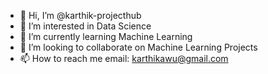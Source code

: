 - 👋 Hi, I’m @karthik-projecthub
- 👀 I’m interested in Data Science
- 🌱 I’m currently learning Machine Learning
- 💞️ I’m looking to collaborate on Machine Learning Projects
- 📫 How to reach me email: karthikawu@gmail.com

<!---
karthik-projecthub/karthik-projecthub is a ✨ special ✨ repository because its `README.md` (this file) appears on your GitHub profile.
You can click the Preview link to take a look at your changes.
--->
